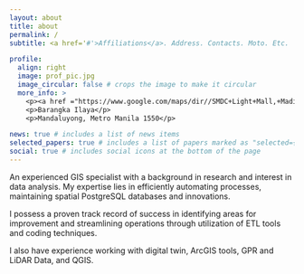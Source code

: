 ```yaml
---
layout: about
title: about
permalink: /
subtitle: <a href='#'>Affiliations</a>. Address. Contacts. Moto. Etc.

profile:
  align: right
  image: prof_pic.jpg
  image_circular: false # crops the image to make it circular
  more_info: >
    <p><a href ="https://www.google.com/maps/dir//SMDC+Light+Mall,+Madison,+Mandaluyong,+Metro+Manila/@14.5752257,121.0475772,16.5z/data=!4m8!4m7!1m0!1m5!1m1!1s0x3397c8443d98fad7:0xce3d8811d74bedff!2m2!1d121.0492401!2d14.5743146?entry=ttu">SMDC Light Residences</a></p>
    <p>Barangka Ilaya</p>
    <p>Mandaluyong, Metro Manila 1550</p>

news: true # includes a list of news items
selected_papers: true # includes a list of papers marked as "selected={true}"
social: true # includes social icons at the bottom of the page
---
```


An experienced GIS specialist with a background in research and interest in data analysis. My expertise lies in efficiently automating processes, maintaining spatial PostgreSQL databases and innovations. 

I possess a proven track record of success in identifying areas for improvement and streamlining operations through utilization of ETL tools and coding techniques. 

I also have experience working with digital twin, ArcGIS tools, GPR and LiDAR Data, and QGIS.
